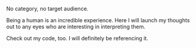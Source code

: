 No category, no target audience.

Being a human is an incredible experience. Here I will launch my thoughts out to any eyes who are interesting in interpreting them. 

Check out my code, too. I will definitely be referencing it. 
